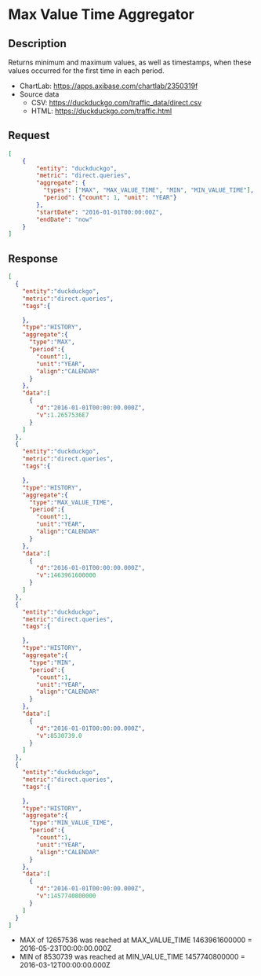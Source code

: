 # Max Value Time Aggregator

## Description

Returns minimum and maximum values, as well as timestamps, when these values occurred for the first time in each period.

* ChartLab: https://apps.axibase.com/chartlab/2350319f
* Source data 
  - CSV: https://duckduckgo.com/traffic_data/direct.csv
  - HTML: https://duckduckgo.com/traffic.html

## Request

```json
[
    {
        "entity": "duckduckgo",
        "metric": "direct.queries",
        "aggregate": {
		  "types": ["MAX", "MAX_VALUE_TIME", "MIN", "MIN_VALUE_TIME"], 
		  "period": {"count": 1, "unit": "YEAR"}
		},
        "startDate": "2016-01-01T00:00:00Z",
        "endDate": "now"
    }
]
```

## Response

```json
[
  {
    "entity":"duckduckgo",
    "metric":"direct.queries",
    "tags":{

    },
    "type":"HISTORY",
    "aggregate":{
      "type":"MAX",
      "period":{
        "count":1,
        "unit":"YEAR",
        "align":"CALENDAR"
      }
    },
    "data":[
      {
        "d":"2016-01-01T00:00:00.000Z",
        "v":1.2657536E7
      }
    ]
  },
  {
    "entity":"duckduckgo",
    "metric":"direct.queries",
    "tags":{

    },
    "type":"HISTORY",
    "aggregate":{
      "type":"MAX_VALUE_TIME",
      "period":{
        "count":1,
        "unit":"YEAR",
        "align":"CALENDAR"
      }
    },
    "data":[
      {
        "d":"2016-01-01T00:00:00.000Z",
        "v":1463961600000
      }
    ]
  },
  {
    "entity":"duckduckgo",
    "metric":"direct.queries",
    "tags":{

    },
    "type":"HISTORY",
    "aggregate":{
      "type":"MIN",
      "period":{
        "count":1,
        "unit":"YEAR",
        "align":"CALENDAR"
      }
    },
    "data":[
      {
        "d":"2016-01-01T00:00:00.000Z",
        "v":8530739.0
      }
    ]
  },
  {
    "entity":"duckduckgo",
    "metric":"direct.queries",
    "tags":{

    },
    "type":"HISTORY",
    "aggregate":{
      "type":"MIN_VALUE_TIME",
      "period":{
        "count":1,
        "unit":"YEAR",
        "align":"CALENDAR"
      }
    },
    "data":[
      {
        "d":"2016-01-01T00:00:00.000Z",
        "v":1457740800000
      }
    ]
  }
]
```

* MAX of 12657536 was reached at MAX_VALUE_TIME 1463961600000 = 2016-05-23T00:00:00.000Z
* MIN of 8530739 was reached at MIN_VALUE_TIME 1457740800000 = 2016-03-12T00:00:00.000Z

